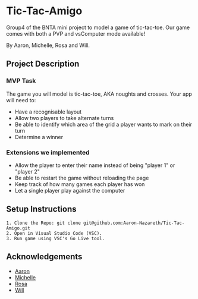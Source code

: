 
# Tic-Tac-Amigo

Group4 of the BNTA mini project to model a game of tic-tac-toe. Our game comes with both a PVP and vsComputer mode available!

By Aaron, Michelle, Rosa and Will.



## Project Description

### MVP Task
The game you will model is tic-tac-toe, AKA noughts and crosses. Your app will need to:

- Have a recognisable layout
- Allow two players to take alternate turns
- Be able to identify which area of the grid a player wants to mark on their turn
- Determine a winner

### Extensions we implemented

- Allow the player to enter their name instead of being "player 1" or "player 2"
- Be able to restart the game without reloading the page
- Keep track of how many games each player has won
- Let a single player play against the computer



## Setup Instructions

    1. Clone the Repo: git clone git@github.com:Aaron-Nazareth/Tic-Tac-Amigo.git
    2. Open in Visual Studio Code (VSC).
    3. Run game using VSC's Go Live tool.



## Acknowledgements

- [Aaron](https://github.com/Aaron-Nazareth)
- [Michelle](https://github.com/MichelleRafols)
- [Rosa](https://github.com/rosaacodes)
- [Will](https://github.com/WillBurdett)
